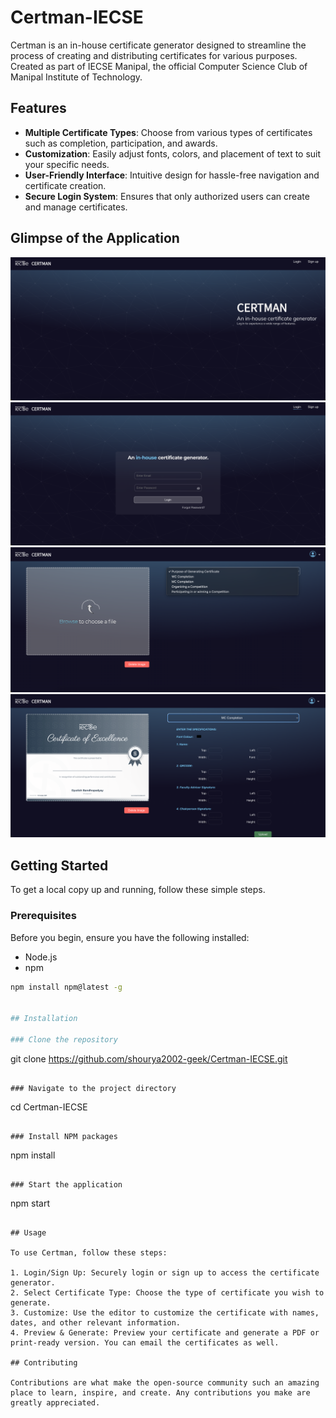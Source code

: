 # Certman-IECSE

Certman is an in-house certificate generator designed to streamline the process of creating and distributing certificates for various purposes. Created as part of IECSE Manipal, the official Computer Science Club of Manipal Institute of Technology.

## Features

- **Multiple Certificate Types**: Choose from various types of certificates such as completion, participation, and awards.
- **Customization**: Easily adjust fonts, colors, and placement of text to suit your specific needs.
- **User-Friendly Interface**: Intuitive design for hassle-free navigation and certificate creation.
- **Secure Login System**: Ensures that only authorized users can create and manage certificates.

## Glimpse of the Application

![Interface](Interface.png)
![Login Page](Login_Page.png)
![Cert Upload](Cert_Upload.png)
![Certificate Editor](Certificate_Editor.png)


## Getting Started

To get a local copy up and running, follow these simple steps.

### Prerequisites

Before you begin, ensure you have the following installed:
- Node.js
- npm
```bash
npm install npm@latest -g


## Installation

### Clone the repository

```
git clone https://github.com/shourya2002-geek/Certman-IECSE.git
```

### Navigate to the project directory

```
cd Certman-IECSE
```

### Install NPM packages

```
npm install
```

### Start the application

```
npm start
```

## Usage

To use Certman, follow these steps:

1. Login/Sign Up: Securely login or sign up to access the certificate generator.
2. Select Certificate Type: Choose the type of certificate you wish to generate.
3. Customize: Use the editor to customize the certificate with names, dates, and other relevant information.
4. Preview & Generate: Preview your certificate and generate a PDF or print-ready version. You can email the certificates as well.

## Contributing

Contributions are what make the open-source community such an amazing place to learn, inspire, and create. Any contributions you make are greatly appreciated.
